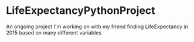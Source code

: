 # LifeExpectancyPythonProject
An ongoing project I'm working on with my friend finding LifeExpectancy in 2015 based on many different variables
